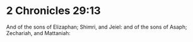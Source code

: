 # 2 Chronicles 29:13

And of the sons of Elizaphan; Shimri, and Jeiel: and of the sons of Asaph; Zechariah, and Mattaniah: